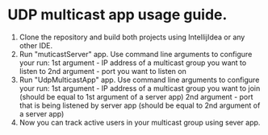 # UDP multicast app usage guide.

1. Clone the repository and build both projects using IntellijIdea or any other IDE.
2. Run "muticastServer" app. Use command line arguments to configure your run:
1st argument - IP address of a multicast group you want to listen to
2nd argument - port you want to listen on
3. Run "UdpMulticastApp" app. Use command line arguments to configure your run:
1st argument - IP address of a multicast group you want to join (should be equal to 1st argument of a server app)
2nd argument - port that is being listened by server app (should be equal to 2nd argument of a server app)
4. Now you can track active users in your multicast group using sever app.
